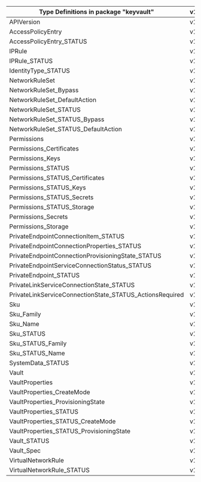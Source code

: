 | Type Definitions in package "keyvault"                   | v1beta20210401preview |
|----------------------------------------------------------|-----------------------|
| APIVersion                                               | v1beta20210401preview |
| AccessPolicyEntry                                        | v1beta20210401preview |
| AccessPolicyEntry_STATUS                                 | v1beta20210401preview |
| IPRule                                                   | v1beta20210401preview |
| IPRule_STATUS                                            | v1beta20210401preview |
| IdentityType_STATUS                                      | v1beta20210401preview |
| NetworkRuleSet                                           | v1beta20210401preview |
| NetworkRuleSet_Bypass                                    | v1beta20210401preview |
| NetworkRuleSet_DefaultAction                             | v1beta20210401preview |
| NetworkRuleSet_STATUS                                    | v1beta20210401preview |
| NetworkRuleSet_STATUS_Bypass                             | v1beta20210401preview |
| NetworkRuleSet_STATUS_DefaultAction                      | v1beta20210401preview |
| Permissions                                              | v1beta20210401preview |
| Permissions_Certificates                                 | v1beta20210401preview |
| Permissions_Keys                                         | v1beta20210401preview |
| Permissions_STATUS                                       | v1beta20210401preview |
| Permissions_STATUS_Certificates                          | v1beta20210401preview |
| Permissions_STATUS_Keys                                  | v1beta20210401preview |
| Permissions_STATUS_Secrets                               | v1beta20210401preview |
| Permissions_STATUS_Storage                               | v1beta20210401preview |
| Permissions_Secrets                                      | v1beta20210401preview |
| Permissions_Storage                                      | v1beta20210401preview |
| PrivateEndpointConnectionItem_STATUS                     | v1beta20210401preview |
| PrivateEndpointConnectionProperties_STATUS               | v1beta20210401preview |
| PrivateEndpointConnectionProvisioningState_STATUS        | v1beta20210401preview |
| PrivateEndpointServiceConnectionStatus_STATUS            | v1beta20210401preview |
| PrivateEndpoint_STATUS                                   | v1beta20210401preview |
| PrivateLinkServiceConnectionState_STATUS                 | v1beta20210401preview |
| PrivateLinkServiceConnectionState_STATUS_ActionsRequired | v1beta20210401preview |
| Sku                                                      | v1beta20210401preview |
| Sku_Family                                               | v1beta20210401preview |
| Sku_Name                                                 | v1beta20210401preview |
| Sku_STATUS                                               | v1beta20210401preview |
| Sku_STATUS_Family                                        | v1beta20210401preview |
| Sku_STATUS_Name                                          | v1beta20210401preview |
| SystemData_STATUS                                        | v1beta20210401preview |
| Vault                                                    | v1beta20210401preview |
| VaultProperties                                          | v1beta20210401preview |
| VaultProperties_CreateMode                               | v1beta20210401preview |
| VaultProperties_ProvisioningState                        | v1beta20210401preview |
| VaultProperties_STATUS                                   | v1beta20210401preview |
| VaultProperties_STATUS_CreateMode                        | v1beta20210401preview |
| VaultProperties_STATUS_ProvisioningState                 | v1beta20210401preview |
| Vault_STATUS                                             | v1beta20210401preview |
| Vault_Spec                                               | v1beta20210401preview |
| VirtualNetworkRule                                       | v1beta20210401preview |
| VirtualNetworkRule_STATUS                                | v1beta20210401preview |
